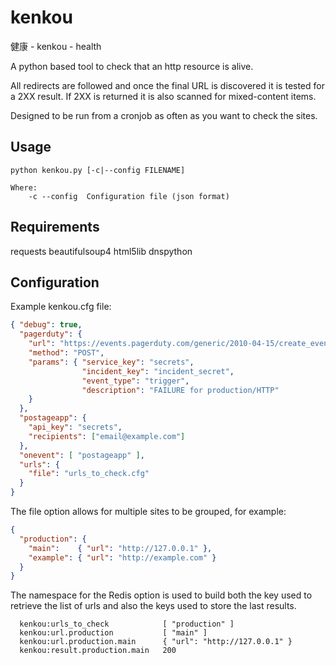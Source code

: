 kenkou
======
健康 - kenkou - health

A python based tool to check that an http resource is alive.

All redirects are followed and once the final URL is discovered it is tested
for a 2XX result. If 2XX is returned it is also scanned for mixed-content items.

Designed to be run from a cronjob as often as you want to check the sites.

Usage
-----

```
python kenkou.py [-c|--config FILENAME]

Where:
    -c --config  Configuration file (json format)
```

Requirements
------------
requests
beautifulsoup4
html5lib
dnspython

Configuration
-------------
Example kenkou.cfg file:

```json
{ "debug": true,
  "pagerduty": {
    "url": "https://events.pagerduty.com/generic/2010-04-15/create_event.json",
    "method": "POST",
    "params": { "service_key": "secrets",
                "incident_key": "incident_secret",
                "event_type": "trigger",
                "description": "FAILURE for production/HTTP"
    }
  },
  "postageapp": {
    "api_key": "secrets",
    "recipients": ["email@example.com"]
  },
  "onevent": [ "postageapp" ],
  "urls": {
    "file": "urls_to_check.cfg"
  }
}
```

The file option allows for multiple sites to be grouped, for example:

```json
{
  "production": {
    "main":    { "url": "http://127.0.0.1" },
    "example": { "url": "http://example.com" }
  }
}
```

The namespace for the Redis option is used to build both the key used to retrieve the
list of urls and also the keys used to store the last results.

```
  kenkou:urls_to_check            [ "production" ]
  kenkou:url.production           [ "main" ]
  kenkou:url.production.main      { "url": "http://127.0.0.1" }
  kenkou:result.production.main   200
```
